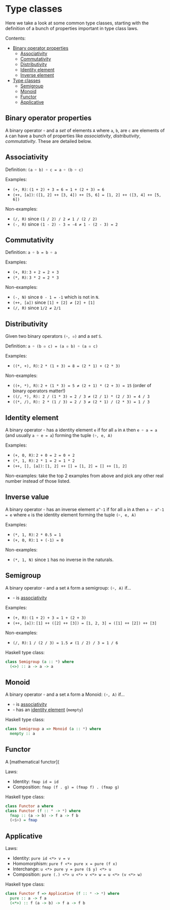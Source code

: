 # Type classes

Here we take a look at some common type classes, starting with the definition of
a bunch of properties important in type class laws.

Contents:

* [Binary operator properties](#Binary-operator-properties)
  * [Associativity](#Associativity)
  * [Commutativity](#Commutativity)
  * [Distributivity](#Distributivity)
  * [Identity element](#Identity-element)
  * [Inverse element](#Inverse-element)
* [Type classes](Type-classes)
  * [Semigroup](Semigroup)
  * [Monoid](Monoid)
  * [Functor](Functor)
  * [Applicative](Applicative)


## Binary operator properties

A binary operator `￮` and a *set* of elements `A` where `a`, `b`, are `c`
are elements of `A` can have a bunch of properties like *associativity*,
*distributivity*, *commutativity*. These are detailed below.


## Associativity

Definition: `(a ￮ b) ￮ c = a ￮ (b ￮ c)`

Examples:

- `(+, R)`: `(1 + 2) + 3 = 6 = 1 + (2 + 3) = 6`
- `(++, [a])`: `([1, 2] ++ [3, 4]) ++ [5, 6] = [1, 2] ++ ([3, 4] ++ [5, 6])`

Non-examples:

- `(/, R)` since `(1 / 2) / 2 ≠ 1 / (2 / 2)`
- `(-, R)` since `(1 - 2) - 3 = -4 ≠ 1 - (2 - 3) = 2`


## Commutativity

Definition: `a ￮ b = b ￮ a`

Examples:

- `(+, R)`: `3 + 2 = 2 + 3`
- `(*, R)`: `3 * 2 = 2 * 3`

Non-examples:

- `(-, N)` since `0 - 1 = -1` which is not in `N`.
- `(++, [a])` since `[1] + [2] ≠ [2] + [1]`
- `(/, R)` since `1/2 ≠ 2/1`


## Distributivity

Given two binary operators `(￮, ▫)` and a *set* `S`.

Definition:  `a ￮ (b ▫ c) = (a ▫ b) ￮ (a ▫ c)`

Examples:

- `((*, +), R)`: `2 * (1 + 3) = 8 = (2 * 1) + (2 * 3)`

Non-examples:

- `((+, *), R)`: `2 + (1 * 3) = 5 ≠ (2 + 1) * (2 + 3) = 15` (order of binary
  operators matter!)
- `((/, *), R): 2 / (1 * 3) = 2 / 3 ≠ (2 / 1) * (2 / 3) = 4 / 3`
- `((*, /), R): 2 * (1 / 3) = 2 / 3 ≠ (2 * 1) / (2 * 3) = 1 / 3`

## Identity element

A binary operator `￮` has a identity element `e` if for all `a` in `A` then `e ￮ a =
a` (and usually `a ￮ e = a`) forming the tuple `(￮, e, A)`

Examples:

- `(+, 0, R)`: `2 + 0 = 2 = 0 + 2`
- `(*, 1, R)`: `2 * 1 = 2 = 1 * 2`
- `(++, [], [a])`: `[1, 2] ++ [] = [1, 2] = [] ++ [1, 2]`

Non-examples: take the top 2 examples from above and pick any other real number
instead of those listed.


## Inverse value

A binary operator `￮` has an inverse element `a^-1` if for all `a` in `A` then `a ￮ a^-1 =
e` where `e` is the identity element forming the tuple `(￮, e, A)`

Examples:

- `(*, 1, R)`: `2 * 0.5 = 1`
- `(+, 0, R)`: `1 + (-1) = 0`


Non-examples:

- `(*, 1, N)` since `1` has no inverse in the naturals.


## Semigroup

A binary operator `￮` and a set `A` form a semigroup: `(￮, A)` if...

* `￮` is [associativity](#Associativity)

Examples: 

- `(+, R)`: `(1 + 2) + 3 = 1 + (2 + 3)`
- `(++, [a])`: `[1] ++ ([2] ++ [3]) = [1, 2, 3] = ([1] ++ [2]) ++ [3]`

Non-examples:

- `(/, R)`: `1 / (2 / 3) = 1.5 ≠ (1 / 2) / 3 = 1 / 6`


Haskell type class:

```haskell
class Semigroup (a :: *) where
  (<>) :: a -> a -> a
```


## Monoid

A binary operator `￮` and a set `A` form a Monoid: `(￮, A)` if...

* `￮` is [associativity](#Associativity)
* `￮` has an [identity element](#Identity-element) (`mempty`)


Haskell type class:

```haskell
class Semigroup a => Monoid (a :: *) where
  mempty :: a
```


## Functor

A [mathematical functor](


Laws:

- Identity: `fmap id = id`
- Composition: `fmap (f . g) = (fmap f) . (fmap g)`

Haskell type class:

```haskell
class Functor a where
class Functor (f :: * -> *) where
  fmap :: (a -> b) -> f a -> f b
  (<$>) = fmap
```


## Applicative

Laws:

- Identity: `pure id <*> v = v`
- Homomorphism: `pure f <*> pure x = pure (f x)`
- Interchange: `u <*> pure y = pure ($ y) <*> u`
- Composition: `pure (.) <*> u <*> v <*> w = u <*> (v <*> w)`

Haskell type class:

```haskell
class Functor f => Applicative (f :: * -> *) where
  pure :: a -> f a
  (<*>) :: f (a -> b) -> f a -> f b
```
